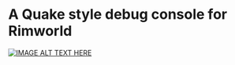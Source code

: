 # A Quake style debug console for Rimworld

[![IMAGE ALT TEXT HERE](https://img.youtube.com/vi/rPP15LkgbbY/0.jpg)](https://www.youtube.com/watch?v=rPP15LkgbbY)
